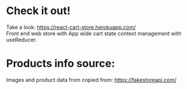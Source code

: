 # Check it out!
Take a look: https://react-cart-store.herokuapp.com/  \
Front end web store with App wide cart state context management with useReducer.


# Products info source:
Images and product data from copied from: https://fakestoreapi.com/
